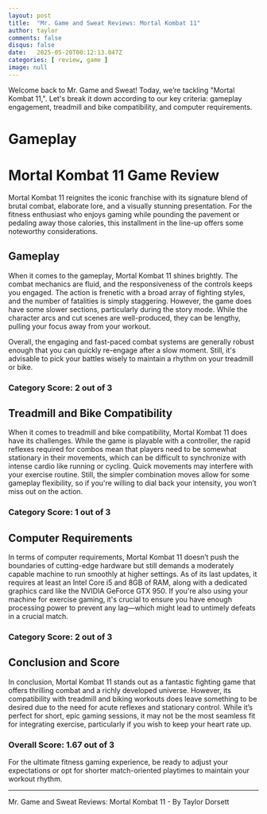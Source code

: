 ```yaml
---
layout: post
title:  "Mr. Game and Sweat Reviews: Mortal Kombat 11"
author: taylor
comments: false
disqus: false
date:   2025-05-20T00:12:13.047Z
categories: [ review, game ]
image: null
---
```


Welcome back to Mr. Game and Sweat! Today, we’re tackling "Mortal Kombat 11,". Let's break it down according to our key criteria: gameplay engagement, treadmill and bike compatibility, and computer requirements.

# Gameplay

# Mortal Kombat 11 Game Review

Mortal Kombat 11 reignites the iconic franchise with its signature blend of brutal combat, elaborate lore, and a visually stunning presentation. For the fitness enthusiast who enjoys gaming while pounding the pavement or pedaling away those calories, this installment in the line-up offers some noteworthy considerations.

## Gameplay

When it comes to the gameplay, Mortal Kombat 11 shines brightly. The combat mechanics are fluid, and the responsiveness of the controls keeps you engaged. The action is frenetic with a broad array of fighting styles, and the number of fatalities is simply staggering. However, the game does have some slower sections, particularly during the story mode. While the character arcs and cut scenes are well-produced, they can be lengthy, pulling your focus away from your workout.

Overall, the engaging and fast-paced combat systems are generally robust enough that you can quickly re-engage after a slow moment. Still, it's advisable to pick your battles wisely to maintain a rhythm on your treadmill or bike.

### Category Score: 2 out of 3

## Treadmill and Bike Compatibility

When it comes to treadmill and bike compatibility, Mortal Kombat 11 does have its challenges. While the game is playable with a controller, the rapid reflexes required for combos mean that players need to be somewhat stationary in their movements, which can be difficult to synchronize with intense cardio like running or cycling. Quick movements may interfere with your exercise routine. Still, the simpler combination moves allow for some gameplay flexibility, so if you're willing to dial back your intensity, you won’t miss out on the action.

### Category Score: 1 out of 3

## Computer Requirements

In terms of computer requirements, Mortal Kombat 11 doesn’t push the boundaries of cutting-edge hardware but still demands a moderately capable machine to run smoothly at higher settings. As of its last updates, it requires at least an Intel Core i5 and 8GB of RAM, along with a dedicated graphics card like the NVIDIA GeForce GTX 950. If you're also using your machine for exercise gaming, it's crucial to ensure you have enough processing power to prevent any lag—which might lead to untimely defeats in a crucial match.

### Category Score: 2 out of 3

## Conclusion and Score

In conclusion, Mortal Kombat 11 stands out as a fantastic fighting game that offers thrilling combat and a richly developed universe. However, its compatibility with treadmill and biking workouts does leave something to be desired due to the need for acute reflexes and stationary control. While it’s perfect for short, epic gaming sessions, it may not be the most seamless fit for integrating exercise, particularly if you wish to keep your heart rate up. 

### Overall Score: 1.67 out of 3 

For the ultimate fitness gaming experience, be ready to adjust your expectations or opt for shorter match-oriented playtimes to maintain your workout rhythm.

---

Mr. Game and Sweat Reviews: Mortal Kombat 11 - By Taylor Dorsett
